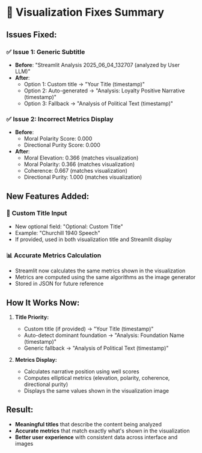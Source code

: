 # 🎯 Visualization Fixes Summary

## **Issues Fixed:**

### ✅ **Issue 1: Generic Subtitle**
- **Before**: "Streamlit Analysis 2025_06_04_132707 (analyzed by User LLM)"
- **After**: 
  - Option 1: Custom title → "Your Title (timestamp)"
  - Option 2: Auto-generated → "Analysis: Loyalty Positive Narrative (timestamp)" 
  - Option 3: Fallback → "Analysis of Political Text (timestamp)"

### ✅ **Issue 2: Incorrect Metrics Display**
- **Before**: 
  - Moral Polarity Score: 0.000
  - Directional Purity Score: 0.000
- **After**: 
  - Moral Elevation: 0.366 (matches visualization)
  - Moral Polarity: 0.366 (matches visualization)
  - Coherence: 0.667 (matches visualization)
  - Directional Purity: 1.000 (matches visualization)

## **New Features Added:**

### 📝 **Custom Title Input**
- New optional field: "Optional: Custom Title"
- Example: "Churchill 1940 Speech"
- If provided, used in both visualization title and Streamlit display

### 📊 **Accurate Metrics Calculation**
- Streamlit now calculates the same metrics shown in the visualization
- Metrics are computed using the same algorithms as the image generator
- Stored in JSON for future reference

## **How It Works Now:**

1. **Title Priority:**
   - Custom title (if provided) → "Your Title (timestamp)"
   - Auto-detect dominant foundation → "Analysis: Foundation Name (timestamp)"
   - Generic fallback → "Analysis of Political Text (timestamp)"

2. **Metrics Display:**
   - Calculates narrative position using well scores
   - Computes elliptical metrics (elevation, polarity, coherence, directional purity)
   - Displays the same values shown in the visualization image

## **Result:**
- **Meaningful titles** that describe the content being analyzed
- **Accurate metrics** that match exactly what's shown in the visualization
- **Better user experience** with consistent data across interface and images 